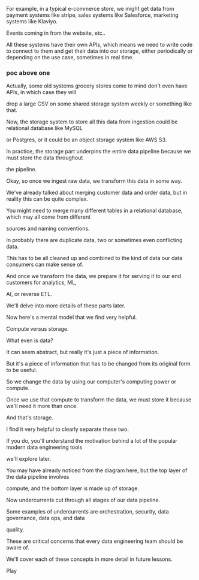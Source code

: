 For example, in a typical e-commerce store, we might get data from payment systems like stripe, sales systems like Salesforce, marketing systems like Klaviyo.

Events coming in from the website, etc..

All these systems have their own APIs, which means we need to write code to connect to them and get their data into our storage, either periodically or depending on the use case, sometimes in real time.

### poc above one

Actually, some old systems grocery stores come to mind don't even have APIs, in which case they will

drop a large CSV on some shared storage system weekly or something like that.

Now, the storage system to store all this data from ingestion could be relational database like MySQL

or Postgres, or it could be an object storage system like AWS S3.

In practice, the storage part underpins the entire data pipeline because we must store the data throughout

the pipeline.

Okay, so once we ingest raw data, we transform this data in some way.

We've already talked about merging customer data and order data, but in reality this can be quite complex.

You might need to merge many different tables in a relational database, which may all come from different

sources and naming conventions.

In probably there are duplicate data, two or sometimes even conflicting data.

This has to be all cleaned up and combined to the kind of data our data consumers can make sense of.

And once we transform the data, we prepare it for serving it to our end customers for analytics, ML,

AI, or reverse ETL.

We'll delve into more details of these parts later.

Now here's a mental model that we find very helpful.

Compute versus storage.

What even is data?

It can seem abstract, but really it's just a piece of information.

But it's a piece of information that has to be changed from its original form to be useful.

So we change the data by using our computer's computing power or compute.

Once we use that compute to transform the data, we must store it because we'll need it more than once.

And that's storage.

I find it very helpful to clearly separate these two.

If you do, you'll understand the motivation behind a lot of the popular modern data engineering tools

we'll explore later.

You may have already noticed from the diagram here, but the top layer of the data pipeline involves

compute, and the bottom layer is made up of storage.

Now undercurrents cut through all stages of our data pipeline.

Some examples of undercurrents are orchestration, security, data governance, data ops, and data

quality.

These are critical concerns that every data engineering team should be aware of.

We'll cover each of these concepts in more detail in future lessons.


Play
